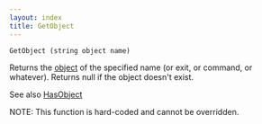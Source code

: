 ```yaml
---
layout: index
title: GetObject
---
```


    GetObject (string object name)

Returns the [object](../types/object.html) of the specified name (or exit, or command, or whatever). Returns null if the object doesn't exist.

See also [HasObject](hasobject.html)

NOTE: This function is hard-coded and cannot be overridden.

